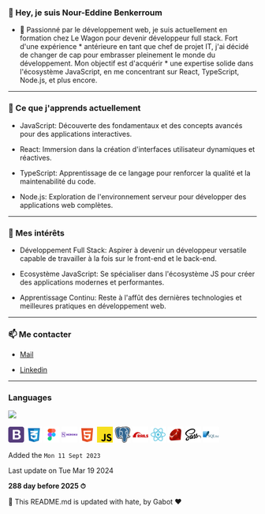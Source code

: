 

### 👋 Hey, je suis Nour-Eddine Benkerroum



* 🚀 Passionné par le développement web, je suis actuellement en formation chez Le Wagon pour devenir développeur full stack. Fort d'une expérience * antérieure en tant que chef de projet IT, j'ai décidé de changer de cap pour embrasser pleinement le monde du développement. Mon objectif est d'acquérir * une expertise solide dans l'écosystème JavaScript, en me concentrant sur React, TypeScript, Node.js, et plus encore.

---

### 🌱 Ce que j'apprends actuellement

* JavaScript: Découverte des fondamentaux et des concepts avancés pour des applications interactives.

* React: Immersion dans la création d'interfaces utilisateur dynamiques et réactives.

* TypeScript: Apprentissage de ce langage pour renforcer la qualité et la maintenabilité du code.

* Node.js: Exploration de l'environnement serveur pour développer des applications web complètes.

---

### 🎯 Mes intérêts

* Développement Full Stack: Aspirer à devenir un développeur versatile capable de travailler à la fois sur le front-end et le back-end.

* Ecosystème JavaScript: Se spécialiser dans l'écosystème JS pour créer des applications modernes et performantes.

* Apprentissage Continu: Reste à l'affût des dernières technologies et meilleures pratiques en développement web.

---

### 📫 Me contacter

*  [Mail](noureddine.benkerroum@gmail.com)

*  [Linkedin](https://www.linkedin.com/in/nbenkerroum/)

---

### Languages

<img src="https://profile-counter.glitch.me/BNoure/count.svg" />

<img src="images/Bootstrap.svg" width="32" height="32" /> <img src="images/Css3.svg" width="32" height="32" /> <img src="images/Figma.svg" width="32" height="32"/> <img src="images/Heroku.svg" width="32" height="32" /> <img src="images/Html.svg" width="32" height="32"/> <img src="images/Javascript.svg" width="32" height="32"/> <img src="images/Postgresql.svg" width="32" height="32" /> <img src="images/Rails.svg" width="32" height="32"/> <img src="images/React.svg" width="32" height="32" /> <img src="images/Ruby.svg" width="32" height="32" /> <img src="images/Sass.svg" width="32" height="32"/> <img src="images/Sqlite.svg" width="32" height="32"/>

Added the `Mon 11 Sept 2023`


Last update on Tue Mar 19 2024

**288 day before 2025 ⏱**

🤖 This README.md is updated with hate, by Gabot ❤️

